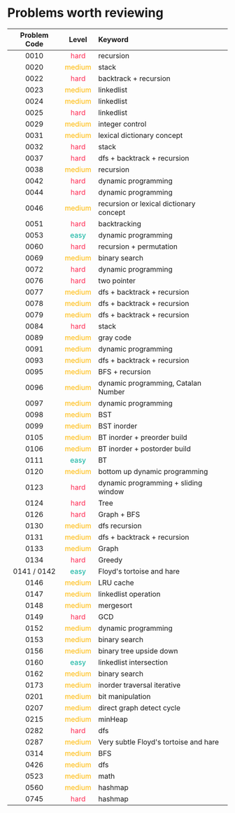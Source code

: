 # Problems worth reviewing

| Problem Code |                Level                | Keyword                                 |
| :----------: | :---------------------------------: | :-------------------------------------- |
|     0010     |  <font color="#FF2D55">hard</font>  | recursion                               |
|     0020     | <font color="#FFB800">medium</font> | stack                                   |
|     0022     |  <font color="#FF2D55">hard</font>  | backtrack + recursion                   |
|     0023     | <font color="FFB800">medium</font>  | linkedlist                              |
|     0024     | <font color="FFB800">medium</font>  | linkedlist                              |
|     0025     |  <font color="FF2D55">hard</font>   | linkedlist                              |
|     0029     | <font color="FFB800">medium</font>  | integer control                         |
|     0031     | <font color="FFB800">medium</font>  | lexical dictionary concept              |
|     0032     |  <font color="FF2D55">hard</font>   | stack                                   |
|     0037     |  <font color="FF2D55">hard</font>   | dfs + backtrack + recursion             |
|     0038     | <font color="FFB800">medium</font>  | recursion                               |
|     0042     |  <font color="#FF2D55">hard</font>  | dynamic programming                     |
|     0044     |  <font color="#FF2D55">hard</font>  | dynamic programming                     |
|     0046     | <font color="FFB800">medium</font>  | recursion or lexical dictionary concept |
|     0051     |  <font color="#FF2D55">hard</font>  | backtracking                            |
|     0053     |  <font color="00AF9B">easy</font>   | dynamic programming                     |
|     0060     |  <font color="#FF2D55">hard</font>  | recursion + permutation                 |
|     0069     | <font color="FFB800">medium</font>  | binary search                           |
|     0072     |  <font color="#FF2D55">hard</font>  | dynamic programming                     |
|     0076     |  <font color="#FF2D55">hard</font>  | two pointer                             |
|     0077     | <font color="FFB800">medium</font>  | dfs + backtrack + recursion             |
|     0078     | <font color="FFB800">medium</font>  | dfs + backtrack + recursion             |
|     0079     | <font color="FFB800">medium</font>  | dfs + backtrack + recursion             |
|     0084     |  <font color="#FF2D55">hard</font>  | stack                                   |
|     0089     | <font color="FFB800">medium</font>  | gray code                               |
|     0091     | <font color="FFB800">medium</font>  | dynamic programming                     |
|     0093     | <font color="FFB800">medium</font>  | dfs + backtrack + recursion             |
|     0095     | <font color="FFB800">medium</font>  | BFS + recursion                         |
|     0096     | <font color="FFB800">medium</font>  | dynamic programming, Catalan Number     |
|     0097     | <font color="FFB800">medium</font>  | dynamic programming                     |
|     0098     | <font color="FFB800">medium</font>  | BST                                     |
|     0099     | <font color="FFB800">medium</font>  | BST inorder                             |
|     0105     | <font color="FFB800">medium</font>  | BT inorder + preorder build             |
|     0106     | <font color="FFB800">medium</font>  | BT inorder + postorder build            |
|     0111     |  <font color="00AF9B">easy</font>   | BT                                      |
|     0120     | <font color="FFB800">medium</font>  | bottom up dynamic programming           |
|     0123     |  <font color="#FF2D55">hard</font>  | dynamic programming + sliding window    |
|     0124     |  <font color="#FF2D55">hard</font>  | Tree                                    |
|     0126     |  <font color="#FF2D55">hard</font>  | Graph + BFS                             |
|     0130     | <font color="FFB800">medium</font>  | dfs recursion                           |
|     0131     | <font color="FFB800">medium</font>  | dfs + backtrack + recursion             |
|     0133     | <font color="FFB800">medium</font>  | Graph                                   |
|     0134     |  <font color="#FF2D55">hard</font>  | Greedy                                  |
| 0141 / 0142  |  <font color="00AF9B">easy</font>   | Floyd's tortoise and hare               |
|     0146     | <font color="FFB800">medium</font>  | LRU cache                               |
|     0147     | <font color="FFB800">medium</font>  | linkedlist operation                    |
|     0148     | <font color="FFB800">medium</font>  | mergesort                               |
|     0149     |  <font color="#FF2D55">hard</font>  | GCD                                     |
|     0152     | <font color="FFB800">medium</font>  | dynamic programming                     |
|     0153     | <font color="FFB800">medium</font>  | binary search                           |
|     0156     | <font color="FFB800">medium</font>  | binary tree upside down                 |
|     0160     |  <font color="00AF9B">easy</font>   | linkedlist intersection                 |
|     0162     | <font color="FFB800">medium</font>  | binary search                           |
|     0173     | <font color="FFB800">medium</font>  | inorder traversal iterative             |
|     0201     | <font color="FFB800">medium</font>  | bit manipulation                        |
|     0207     | <font color="FFB800">medium</font>  | direct graph detect cycle               |
|     0215     | <font color="FFB800">medium</font>  | minHeap                                 |
|     0282     |  <font color="#FF2D55">hard</font>  | dfs                                     |
|     0287     | <font color="FFB800">medium</font>  | Very subtle Floyd's tortoise and hare   |
|     0314     | <font color="FFB800">medium</font>  | BFS                                     |
|     0426     | <font color="FFB800">medium</font>  | dfs                                     |
|     0523     | <font color="FFB800">medium</font>  | math                                    |
|     0560     | <font color="FFB800">medium</font>  | hashmap                                 |
|     0745     |  <font color="#FF2D55">hard</font>  | hashmap                                 |
